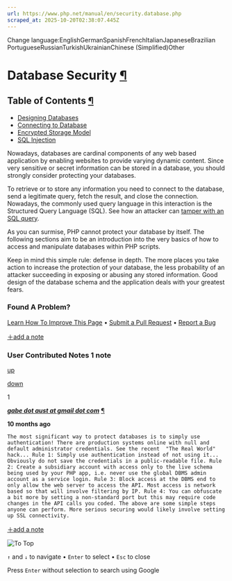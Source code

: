 ```yaml
---
url: https://www.php.net/manual/en/security.database.php
scraped_at: 2025-10-20T02:38:07.445Z
---
```


Change language:EnglishGermanSpanishFrenchItalianJapaneseBrazilian PortugueseRussianTurkishUkrainianChinese (Simplified)Other

# Database Security [¶](https://www.php.net/manual/en/security.database.php\#security.database)

## Table of Contents [¶](https://www.php.net/manual/en/security.database.php\#security.database)

- [Designing Databases](https://www.php.net/manual/en/security.database.design.php)
- [Connecting to Database](https://www.php.net/manual/en/security.database.connection.php)
- [Encrypted Storage Model](https://www.php.net/manual/en/security.database.storage.php)
- [SQL Injection](https://www.php.net/manual/en/security.database.sql-injection.php)

Nowadays, databases are cardinal components of any web based application by
enabling websites to provide varying dynamic content. Since very sensitive
or secret information can be stored in a database, you should strongly
consider protecting your databases.


To retrieve or to store any information you need to connect to the database,
send a legitimate query, fetch the result, and close the connection.
Nowadays, the commonly used query language in this interaction is the
Structured Query Language (SQL). See how an attacker can [tamper with an SQL query](https://www.php.net/manual/en/security.database.sql-injection.php).


As you can surmise, PHP cannot protect your database by itself. The
following sections aim to be an introduction into the very basics of how to
access and manipulate databases within PHP scripts.


Keep in mind this simple rule: defense in depth. The more places you
take action to increase the protection of your database, the less
probability of an attacker succeeding in exposing or abusing any stored
information. Good design of the database schema and the application
deals with your greatest fears.


### Found A Problem?

[Learn How To Improve This Page](https://github.com/php/doc-base/blob/master/README.md "This will take you to our contribution guidelines on GitHub")
•
[Submit a Pull Request](https://github.com/php/doc-en/blob/master/security/database.xml)
•
[Report a Bug](https://github.com/php/doc-en/issues/new?body=From%20manual%20page:%20https:%2F%2Fphp.net%2Fsecurity.database%0A%0A---)

[＋add a note](https://www.php.net/manual/add-note.php?sect=security.database&repo=en&redirect=https://www.php.net/manual/en/security.database.php)

### User Contributed Notes 1 note

[up](https://www.php.net/manual/vote-note.php?id=129917&page=security.database&vote=up "Vote up!")

[down](https://www.php.net/manual/vote-note.php?id=129917&page=security.database&vote=down "Vote down!")

1


[**_gabe dot aust at gmail dot com_**](https://www.php.net/manual/en/security.database.php#129917) [¶](https://www.php.net/manual/en/security.database.php#129917)

**10 months ago**

`The most significant way to protect databases is to simply use authentication! There are production systems online with null and default administrator credentials. See the recent  "The Real World" hack...
Rule 1: Simply use authentication instead of not using it... Obviously do not save the credentials in a public-readable file.
Rule 2: Create a subsidiary account with access only to the live schema being used by your PHP app, i.e. never use the global DBMS admin account as a service login.
Rule 3: Block access at the DBMS end to only allow the web server to access the API. Most access is network based so that will involve filtering by IP.
Rule 4: You can obfuscate a bit more by setting a non-standard port but this may require code changes in the API calls you coded.
The above are some simple steps anyone can perform. More serious securing would likely involve setting up SSL connectivity.`

[＋add a note](https://www.php.net/manual/add-note.php?sect=security.database&repo=en&redirect=https://www.php.net/manual/en/security.database.php)

![To Top](https://www.php.net/images/to-top@2x.png)

`↑` and `↓` to navigate •
`Enter` to select •
`Esc` to close


Press `Enter` without
selection to search using Google